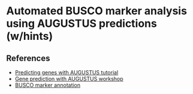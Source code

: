 # Automated BUSCO marker analysis using AUGUSTUS predictions (w/hints)

## References

- [Predicting genes with AUGUSTUS tutorial](http://bioinf.uni-greifswald.de/augustus/binaries/tutorial/prediction.html#predh "AUGUSTUS predictions tutorial")
- [Gene prediction with AUGUSTUS workshop](http://bioinf.uni-greifswald.de/augustus/binaries/tutorial/index.html "AUGUSTUS predictions workshop page")
- [BUSCO marker annotation](http://bioinf.uni-greifswald.de/augustus/binaries/tutorial/index.html "AUGUSTUS predictions workshop page")
